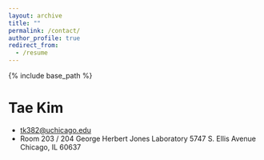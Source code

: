 ```yaml
---
layout: archive
title: ""
permalink: /contact/
author_profile: true
redirect_from:
  - /resume
---
```


{% include base_path %}

Tae Kim
======
* tk382@uchicago.edu
* Room 203 / 204
George Herbert Jones Laboratory
5747 S. Ellis Avenue
Chicago, IL 60637
